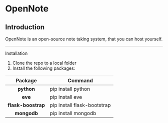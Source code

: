 OpenNote
========

Introduction
--------------------------------------

OpenNote is an open-source note taking system, that you can host yourself.

--------------------------------------
Installation

1. Clone the repo to a local folder
2. Install the following packages:

| Package | Command |
| :-------------: | ------------- |
|  __python__         |    pip install python            |
|  __eve__            |    pip install eve               |
|  __flask-boostrap__ |    pip install flask-bootstrap   |
|  __mongodb__        |    pip install mongodb           |
